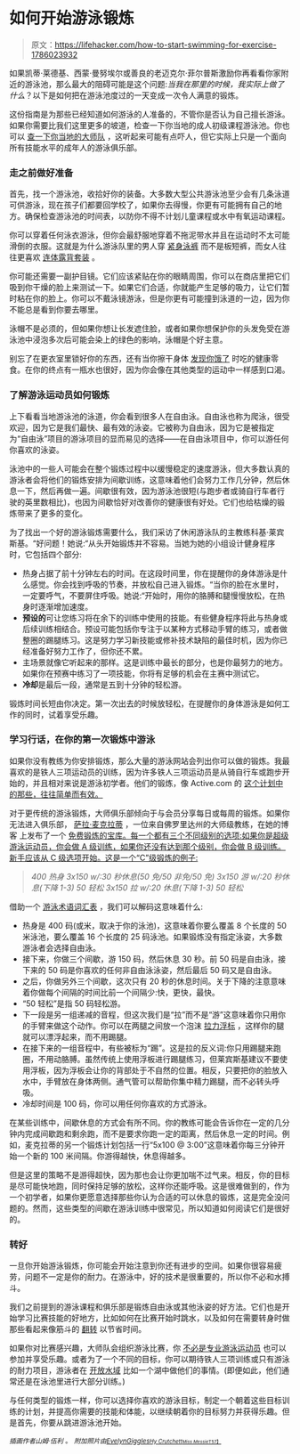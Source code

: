 # 如何开始游泳锻炼

> 原文：<https://lifehacker.com/how-to-start-swimming-for-exercise-1786023932>

如果凯蒂·莱德基、西蒙·曼努埃尔或善良的老迈克尔·菲尔普斯激励你再看看你家附近的游泳池，那么最大的阻碍可能是这个问题:*当我在那里的时候，我实际上做了什么*？以下是如何把在游泳池度过的一天变成一次令人满意的锻炼。



这份指南是为那些已经知道如何游泳的人准备的，不管你是否认为自己擅长游泳。如果你需要比我们这里更多的坡道，检查一下你当地的成人初级课程游泳池。你也可以 [查一下你当地的大师队](http://www.usms.org/placswim/?utm_campaign=top_nav&utm_medium=local_programs) ，这听起来可能有点吓人，但它实际上只是一个面向所有技能水平的成年人的游泳俱乐部。

### 走之前做好准备

首先，找一个游泳池，收拾好你的装备。大多数大型公共游泳池至少会有几条泳道可供游泳，现在孩子们都要回学校了，如果你去得慢，你更有可能拥有自己的地方。确保检查游泳池的时间表，以防你不得不计划儿童课程或水中有氧运动课程。

你可以穿着任何泳衣游泳，但你会最舒服地穿着不拖泥带水并且在运动时不太可能滑倒的衣服。这就是为什么游泳队里的男人穿 [紧身泳裤](https://www.swimoutlet.com/mens-competition-swimwear-c12134/) 而不是板短裤，而女人往往更喜欢 [连体露背套装](https://www.swimoutlet.com/womens-competition-swimwear-c9327/) 。

你可能还需要一副护目镜。它们应该紧贴在你的眼睛周围，你可以在商店里把它们吸到你干燥的脸上来测试一下。如果它们合适，你就能产生足够的吸力，让它们暂时粘在你的脸上。你可以不戴泳镜游泳，但是你更有可能撞到泳道的一边，因为你不能总是看到你要去哪里。

泳帽不是必须的，但如果你想让长发遮住脸，或者如果你想保护你的头发免受在游泳池中浸泡多次后可能会染上的绿色的影响，泳帽是个好主意。

别忘了在更衣室里锁好你的东西，还有当你擦干身体 [发现你饿了](http://vitals.lifehacker.com/why-you-re-so-hungry-after-swimming-1785311746) 时吃的健康零食。在你的终点有一瓶水也很好，因为你会像在其他类型的运动中一样感到口渴。

### 了解游泳运动员如何锻炼

上下看看当地游泳池的泳道，你会看到很多人在自由泳。自由泳也称为爬泳，很受欢迎，因为它是我们最快、最有效的泳姿。它被称为自由泳，因为它是被指定为“自由泳”项目的游泳项目的显而易见的选择——在自由泳项目中，你可以游任何你喜欢的泳姿。

泳池中的一些人可能会在整个锻炼过程中以缓慢稳定的速度游泳，但大多数认真的游泳者会将他们的锻炼安排为间歇训练，这意味着他们会努力工作几分钟，然后休息一下，然后再做一遍。间歇很有效，因为游泳池很短(与跑步者或骑自行车者行驶的英里数相比)，也因为间歇恰好对改善你的健康很有好处。它们也给枯燥的锻炼带来了更多的变化。



为了找出一个好的游泳锻炼需要什么，我们采访了休闲游泳队的主教练科基·莱宾斯基。“好问题！她说:“从头开始锻炼并不容易。当她为她的小组设计健身程序时，它包括四个部分:

*   热身占据了前十分钟左右的时间。在这段时间里，你在提醒你的身体游泳是什么感觉。你会找到呼吸的节奏，并放松自己进入锻炼。“当你的脸在水里时，一定要呼气，不要屏住呼吸。她说:“开始时，用你的胳膊和腿慢慢放松，在热身时逐渐增加速度。
*   **预设的**可让您练习将在余下的训练中使用的技能。有些健身程序将此与热身或后续训练相结合。预设可能包括你专注于以某种方式移动手臂的练习，或者做整圈的踢腿练习。这是努力学习新技能或修补技术缺陷的最佳时机，因为你已经准备好努力工作了，但你还不累。
*   主场景就像它听起来的那样。这是训练中最长的部分，也是你最努力的地方。如果你在预赛中练习了一项技能，你将有足够的机会在主赛中测试它。
*   **冷却**是最后一段，通常是五到十分钟的轻松游。

锻炼时间长短由你决定。第一次出去的时候放轻松，在提醒你的身体游泳是如何工作的同时，试着享受乐趣。

### 学习行话，在你的第一次锻炼中游泳

如果你没有教练为你安排锻炼，那么大量的游泳网站会列出你可以做的锻炼。我最喜欢的是铁人三项运动员的训练，因为许多铁人三项运动员是从骑自行车或跑步开始的，并且相对来说是游泳初学者。他们的锻炼，像 Active.com 的 [这个计划中的那些，往往简单而有效。](http://www.active.com/triathlon/articles/a-swim-training-plan-for-beginner-triathletes)

对于更传统的游泳锻炼，大师俱乐部倾向于与会员分享每日或每周的锻炼。如果你无法进入俱乐部， [萨拉·麦克拉蒂](http://mastersswimworkoutsbysaramclarty.blogspot.com/) ，一位来自佛罗里达州的大师级教练，在她的博客 上发布了一个 [免费锻炼的宝库。每一个都有三个不同级别的选项:如果你是超级游泳运动员，你会做 A 级训练，如果你还没有达到那个级别，你会做 B 级训练。新手应该从 C 级选项开始。这是一个“C”级锻炼的例子:](http://mastersswimworkoutsbysaramclarty.blogspot.com/)

> *400 热身*
> *3x150 w/:30 秒休息(50 免/50 非免/50 免)*
> *3x150 游 w/:20 秒休息(下降 1-3)*
> *50 轻松*
> *3x150 拉 w/:20 休息(下降 1-3)*
> *50 轻松*

借助一个 [游泳术语词汇表](http://www.mvm.org/workouts-glossary.php) ，我们可以解码这意味着什么:

*   热身是 400 码(或米，取决于你的泳池)，这意味着你要么覆盖 8 个长度的 50 米泳池，要么覆盖 16 个长度的 25 码泳池。如果锻炼没有指定泳姿，大多数游泳者会选择自由泳。
*   接下来，你做三个间歇，游 150 码，然后休息 30 秒。前 50 码是自由泳，接下来的 50 码是你喜欢的任何非自由泳泳姿，然后最后 50 码又是自由泳。
*   之后，你做另外三个间歇，这次只有 20 秒的休息时间。关于下降的注意意味着你做每个间隔的时间比前一个间隔少:快，更快，最快。
*   “50 轻松”是指 50 码轻松游。
*   下一段是另一组递减的音程，但这次我们是“拉”而不是“游”这意味着你只用你的手臂来做这个动作。你可以在两腿之间放一个泡沫 [拉力浮标](http://triathlon.competitor.com/2015/12/training/swim-training-pull-buoy-basics_18810) ，这样你的腿就可以漂浮起来，而不用踢腿。
*   在接下来的一组音程中，有些被标为“踢”。这是拉的反义词:你只用踢腿来跑圈，不用动胳膊。虽然传统上使用浮板进行踢腿练习，但莱宾斯基建议不要使用浮板，因为浮板会让你的背部处于不自然的位置。相反，只要把你的脸放入水中，手臂放在身体两侧。通气管可以帮助你集中精力踢腿，而不必转头呼吸。
*   冷却时间是 100 码，你可以用任何你喜欢的方式游泳。

在某些训练中，间歇休息的方式会有所不同。你的教练可能会告诉你在一定的几分钟内完成间歇跑和剩余跑，而不是要求你跑一定的距离，然后休息一定的时间。例如，麦克拉蒂的另一个锻炼计划包括一行“5x100 @ 3:00”这意味着你每三分钟开始一个新的 100 米间隔。你游得越快，休息得越多。

但是这里的策略不是游得超快，因为那也会让你更加喘不过气来。相反，你的目标是尽可能快地跑，同时保持足够的放松，这样你还能呼吸。这是很难做到的，作为一个初学者，如果你更愿意选择那些你认为合适的可以休息的锻炼，这是完全没问题的。然而，这些类型的间歇在游泳训练中很常见，所以知道如何阅读它们是很好的。

### 转好

一旦你开始游泳锻炼，你可能会开始注意到你还有进步的空间。如果你很容易疲劳，问题不一定是你的耐力。在游泳中，好的技术是很重要的，所以你不必和水搏斗。

我们之前提到的游泳课程和俱乐部是锻炼自由泳或其他泳姿的好方法。它们也是开始学习比赛技能的好地方，比如如何在比赛开始时跳水，以及如何在需要转身时做那些看起来像筋斗的 [翻转](https://www.youtube.com/watch?v=8EL3v1saCQw) 以节省时间。

如果你对比赛感兴趣，大师队会组织游泳比赛，你 [不必是专业游泳运动员](http://forums.usms.org/showthread.php?13361-Your-first-masters-swim-meet) 也可以参加并享受乐趣。或者为了一个不同的目标，你可以期待铁人三项训练或只有游泳的耐力项目，游泳者在 [开放水域](http://www.openwaterswimming.com/) 比如一个湖中做他们的事情。(即便如此，他们通常还是在泳池里进行大部分训练。)

与任何类型的锻炼一样，你可以选择你喜欢的游泳目标，制定一个朝着这些目标训练的计划，并提高你需要的技能和体能，以继续朝着你的目标努力并获得乐趣。但是首先，你要从跳进游泳池开始。

*<small>插画作者山姆·伍利</small>* <small>。</small> *<small>附加照片由</small>*[*<small>EvelynGiggles</small>*](https://www.flickr.com/photos/evelynishere/6625820635/)*<small></small>*<small>[*<small>Hy Crutchett</small>*](https://www.flickr.com/photos/crotchsplay/5346344662/)*<small></small>*<small>[*<small>Miss Messie</small>*<small>T57】</small>](https://www.flickr.com/photos/97335141@N00/4643150359/)</small></small>

<small><small><small></small></small></small>